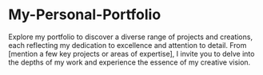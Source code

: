 # My-Personal-Portfolio
Explore my portfolio to discover a diverse range of projects and creations, each reflecting my dedication to excellence and attention to detail. From [mention a few key projects or areas of expertise], I invite you to delve into the depths of my work and experience the essence of my creative vision.
